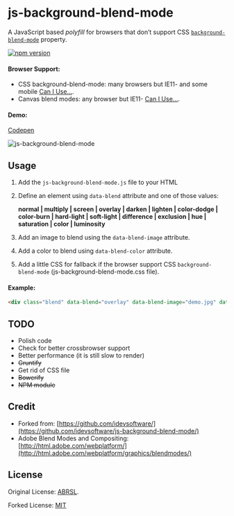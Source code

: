 # js-background-blend-mode

A JavaScript based _polyfill_ for browsers that don’t support CSS [`background-blend-mode`](http://html.adobe.com/webplatform/graphics/blendmodes/) property.

[![npm version](https://badge.fury.io/js/js-backgound-blend-mode.svg)](https://www.npmjs.com/package/js-backgound-blend-mode)

#### Browser Support: 

- CSS background-blend-mode: many browsers but IE11- and some mobile [Can I Use...](http://caniuse.com/#feat=css-backgroundblendmode).
- Canvas blend modes: any browser but IE11- [Can I Use...](http://caniuse.com/#feat=canvas-blending).

#### Demo: 
[Codepen](http://codepen.io/juanbrujo/full/DnghH/)

![js-background-blend-mode](https://i.imgur.com/KSPNis4.png)

## Usage

1. Add the `js-background-blend-mode.js` file to your HTML
2. Define an element using `data-blend` attribute and one of those values:

	**normal | multiply | screen | overlay | darken | lighten | color-dodge | color-burn | hard-light | soft-light | difference | exclusion | hue | saturation | color | luminosity**

3. Add an image to blend using the `data-blend-image` attribute.
4. Add a color to blend using `data-blend-color` attribute.
5. Add a little CSS for fallback if the browser support CSS `background-blend-mode` (js-background-blend-mode.css file).

#### Example:

```html
<div class="blend" data-blend="overlay" data-blend-image="demo.jpg" data-blend-color="rgba(255, 0, 0, 0.5)"></div>
```

## TODO

- Polish code
- Check for better crossbrowser support
- Better performance (it is still slow to render)
- ~~Gruntify~~
- Get rid of CSS file
- ~~Bowerify~~
- ~~NPM module~~

## Credit

- Forked from: [https://github.com/idevsoftware/](https://github.com/idevsoftware/js-background-blend-mode/)
- Adobe Blend Modes and Compositing: [http://html.adobe.com/webplatform/](http://html.adobe.com/webplatform/graphics/blendmodes/)

## License


Original License: [ABRSL](https://github.com/idevsoftware/js-background-blend-mode/blob/master/LICENSE.md).

Forked License: [MIT](https://github.com/juanbrujo/js-background-blend-mode/blob/master/LICENSE)
